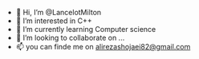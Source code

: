 - 👋 Hi, I’m @LancelotMilton
- 👀 I’m interested in C++
- 🌱 I’m currently learning Computer science
- 💞️ I’m looking to collaborate on ...
- 📫 you can finde me on alirezashojaei82@gmail.com

<!---
LancelotMilton/LancelotMilton is a ✨ special ✨ repository because its `README.md` (this file) appears on your GitHub profile.
You can click the Preview link to take a look at your changes.
--->

